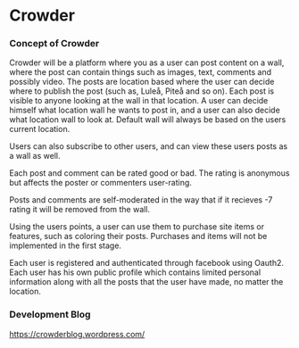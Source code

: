 # Crowder
### Concept of Crowder
Crowder will be a platform where you as a user can post content on a wall, where the post can contain things such as images, text, comments and possibly video. The posts are location based where the user can decide where to publish the post (such as, Luleå, Piteå and so on). Each post is visible to anyone looking at the wall in that location. A user can decide himself what location wall he wants to post in, and a user can also decide what location wall to look at.
Default wall will always be based on the users current location.

Users can also subscribe to other users, and can view these users posts as a wall as well.

Each post and comment can be rated good or bad. The rating is anonymous but affects the poster or commenters user-rating.

Posts and comments are self-moderated in the way that if it recieves -7 rating it will be removed from the wall.

Using the users points, a user can use them to purchase site items or features, such as coloring their posts. Purchases and items will not be implemented in the first stage.

Each user is registered and authenticated through facebook using Oauth2.
Each user has his own public profile which contains limited personal information along with all the posts that the user have made, no matter the location.

### Development Blog
https://crowderblog.wordpress.com/